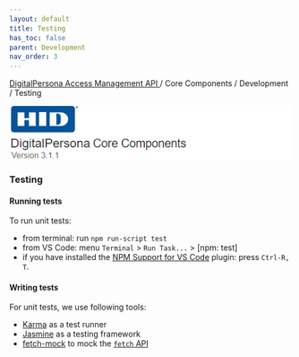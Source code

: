 ```yaml
---
layout: default
title: Testing
has_toc: false
parent: Development
nav_order: 3
---
```


[DigitalPersona Access Management API ](https://lenhodgeman.github.io/digitalpersona-access-management-api/)/ Core Components / Development / Testing  

![](../../docs/assets/HID-DPAM-Core.png)
### Testing

#### Running tests

To run unit tests:
* from terminal: run `npm run-script test`
* from VS Code: menu `Terminal` > `Run Task...` > [npm: test]
* if you have installed the [NPM Support for VS Code](https://marketplace.visualstudio.com/items?itemName=eg2.vscode-npm-script)
  plugin: press `Ctrl-R, T`.

#### Writing tests

For unit tests, we use following tools:
* [Karma](https://karma-runner.github.io/) as a test runner
* [Jasmine](https://jasmine.github.io/) as a testing framework
* [fetch-mock](http://www.wheresrhys.co.uk/fetch-mock/) to mock the [`fetch` API](https://developer.mozilla.org/en/docs/Web/API/Fetch_API)
